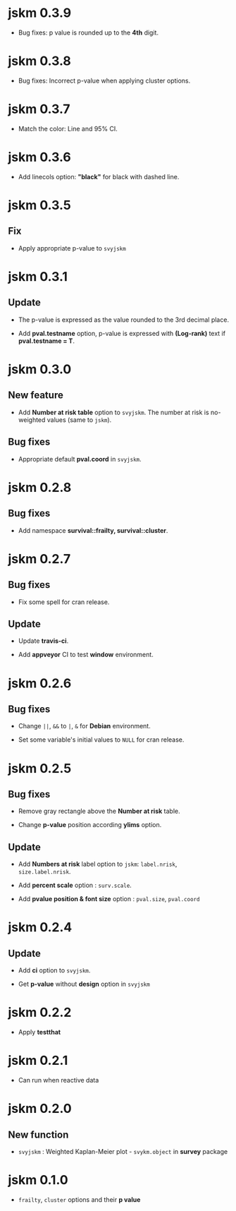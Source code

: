 # jskm 0.3.9

* Bug fixes: p value is rounded up to the **4th** digit.

# jskm 0.3.8

* Bug fixes: Incorrect p-value when applying cluster options.  

# jskm 0.3.7

* Match the color: Line and 95% CI.  

# jskm 0.3.6

* Add linecols option: **"black"** for black with dashed line.

# jskm 0.3.5

## Fix

* Apply appropriate p-value to `svyjskm`

# jskm 0.3.1

## Update

* The p-value is expressed as the value rounded to the 3rd decimal place.

* Add **pval.testname** option, p-value is expressed with **(Log-rank)** text if **pval.testname = T**.

# jskm 0.3.0

## New feature

* Add **Number at risk table** option to `svyjskm`. The number at risk is no-weighted values (same to `jskm`).  

## Bug fixes

* Appropriate default **pval.coord** in `svyjskm`.

# jskm 0.2.8

## Bug fixes

* Add namespace **survival::frailty, survival::cluster**.

# jskm 0.2.7

## Bug fixes

* Fix some spell for cran release.

## Update

* Update **travis-ci**.

* Add **appveyor** CI to test **window** environment. 


# jskm 0.2.6

## Bug fixes

* Change `||`, `&&` to `|`, `&` for **Debian** environment. 

* Set some variable's initial values to `NULL` for cran release.

# jskm 0.2.5

## Bug fixes

* Remove gray rectangle above the **Number at risk** table.

* Change **p-value** position according **ylims** option.

## Update

* Add **Numbers at risk** label option to `jskm`: `label.nrisk`, `size.label.nrisk`.

* Add **percent scale** option : `surv.scale`.

* Add **pvalue position & font size** option : `pval.size`, `pval.coord` 

# jskm 0.2.4

## Update

* Add **ci** option to `svyjskm`.

* Get **p-value** without **design** option in `svyjskm`

# jskm 0.2.2

* Apply **testthat**

# jskm 0.2.1

* Can run when reactive data

# jskm 0.2.0

## New function

* `svyjskm` : Weighted Kaplan-Meier plot - `svykm.object` in **survey** package

# jskm 0.1.0

* `frailty`, `cluster` options and their **p value**
